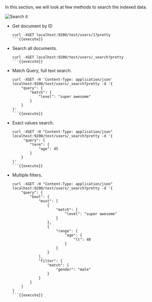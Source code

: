 In this section, we will look at few methods to search the indexed data.

![Search it](https://media1.tenor.com/images/e83e327b35da52a2f63611f2178e3c01/tenor.gif?itemid=15106557)

* Get document by ID
    ```
    curl -XGET localhost:9200/test/users/1?pretty
    ```{{execute}}

* Search all documents.
    ```
    curl -XGET localhost:9200/test/users/_search?pretty
    ```{{execute}}

* Match Query, full text search.
    ```
    curl -XGET -H 'Content-Type: application/json' localhost:9200/test/users/_search?pretty -d '{
        "query": {
            "match": {
                "level": "super awesome"
            }
        }
    }'
    ```{{execute}}

* Exact values search.
    ```
    curl -XGET -H "Content-Type: application/json" localhost:9200/test/users/_search?pretty -d '{
         "query": {
            "term": {
                "age": 45
            }
        }
    }'
    ```{{execute}}

* Multiple filters.
    ```
    curl -XGET -H "Content-Type: application/json" localhost:9200/test/users/_search?pretty -d '{
        "query": {
            "bool": {
                "must": [
                    {
                        "match": {
                            "level": "super awesome"
                        }
                    },
                    {
                        "range": {
                            "age": {
                                "lt": 40
                            }
                        }
                    }
                ],
                "filter": {
                    "match": {
                        "gender": "male"
                    }
                }
            }
        }
    }
    ```{{execute}}
